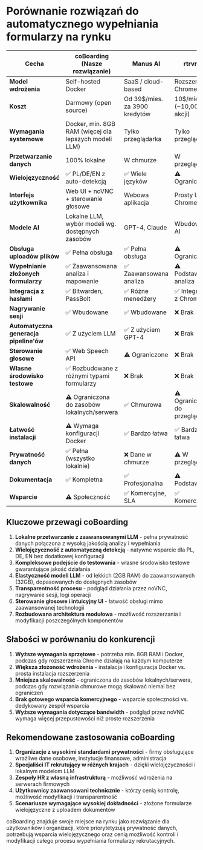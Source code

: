 # Porównanie rozwiązań do automatycznego wypełniania formularzy na rynku

| Cecha | coBoarding (Nasze rozwiązanie) | Manus AI | rtrvr.ai | Magical |
|-------|-------------------------------------|----------|----------|---------|
| **Model wdrożenia** | Self-hosted Docker | SaaS / cloud-based | Rozszerzenie Chrome | Rozszerzenie Chrome |
| **Koszt** | Darmowy (open source) | Od 39$/mies. za 3900 kredytów | 10$/mies. (~10,000 akcji) | Od 10$/mies. |
| **Wymagania systemowe** | Docker, min. 8GB RAM (więcej dla lepszych modeli LLM) | Tylko przeglądarka | Tylko przeglądarka | Tylko przeglądarka |
| **Przetwarzanie danych** | 100% lokalne | W chmurze | W przeglądarce | W przeglądarce |
| **Wielojęzyczność** | ✅ PL/DE/EN z auto-detekcją | ✅ Wiele języków | ⚠️ Ograniczone | ⚠️ Ograniczone |
| **Interfejs użytkownika** | Web UI + noVNC + sterowanie głosowe | Webowa aplikacja | Prosty UI w Chrome | Intuicyjny UI w Chrome |
| **Modele AI** | Lokalne LLM, wybór modeli wg. dostępnych zasobów | GPT-4, Claude | Wbudowane AI | Wbudowane AI (API) |
| **Obsługa uploadów plików** | ✅ Pełna obsługa | ✅ Pełna obsługa | ⚠️ Ograniczona | ⚠️ Ograniczona |
| **Wypełnianie złożonych formularzy** | ✅ Zaawansowana analiza i mapowanie | ✅ Zaawansowana analiza | ⚠️ Podstawowa analiza | ⚠️ Podstawowa analiza |
| **Integracja z hasłami** | ✅ Bitwarden, PassBolt | ✅ Różne menedżery | ✅ Integracja z Chrome | ✅ Integracja z Chrome |
| **Nagrywanie sesji** | ✅ Wbudowane | ✅ Wbudowane | ❌ Brak | ❌ Brak |
| **Automatyczna generacja pipeline'ów** | ✅ Z użyciem LLM | ✅ Z użyciem GPT-4 | ❌ Brak | ❌ Brak |
| **Sterowanie głosowe** | ✅ Web Speech API | ⚠️ Ograniczone | ❌ Brak | ❌ Brak |
| **Własne środowisko testowe** | ✅ Rozbudowane z różnymi typami formularzy | ❌ Brak | ❌ Brak | ❌ Brak |
| **Skalowalność** | ⚠️ Ograniczona do zasobów lokalnych/serwera | ✅ Chmurowa | ⚠️ Ograniczona do przeglądarki | ⚠️ Ograniczona do przeglądarki |
| **Łatwość instalacji** | ⚠️ Wymaga konfiguracji Docker | ✅ Bardzo łatwa | ✅ Bardzo łatwa | ✅ Bardzo łatwa |
| **Prywatność danych** | ✅ Pełna (wszystko lokalnie) | ❌ Dane w chmurze | ⚠️ W przeglądarce | ⚠️ W przeglądarce |
| **Dokumentacja** | ✅ Kompletna | ✅ Profesjonalna | ⚠️ Podstawowa | ✅ Dobra |
| **Wsparcie** | ⚠️ Społeczność | ✅ Komercyjne, SLA | ✅ Komercyjne | ✅ Komercyjne |

## Kluczowe przewagi coBoarding

1. **Lokalne przetwarzanie z zaawansowanymi LLM** - pełna prywatność danych połączona z wysoką jakością analizy i wypełniania
2. **Wielojęzyczność z automatyczną detekcją** - natywne wsparcie dla PL, DE, EN bez dodatkowej konfiguracji
3. **Kompleksowe podejście do testowania** - własne środowisko testowe gwarantujące jakość działania
4. **Elastyczność modeli LLM** - od lekkich (2GB RAM) do zaawansowanych (32GB), dopasowanych do dostępnych zasobów
5. **Transparentność procesu** - podgląd działania przez noVNC, nagrywanie sesji, logi operacji
6. **Sterowanie głosowe i intuicyjny UI** - łatwość obsługi mimo zaawansowanej technologii
7. **Rozbudowana architektura modułowa** - możliwość rozszerzania i modyfikacji poszczególnych komponentów

## Słabości w porównaniu do konkurencji

1. **Wyższe wymagania sprzętowe** - potrzeba min. 8GB RAM i Docker, podczas gdy rozszerzenia Chrome działają na każdym komputerze
2. **Większa złożoność wdrożenia** - instalacja i konfiguracja Docker vs. prosta instalacja rozszerzenia
3. **Mniejsza skalowalność** - ograniczona do zasobów lokalnych/serwera, podczas gdy rozwiązania chmurowe mogą skalować niemal bez ograniczeń
4. **Brak gotowego wsparcia komercyjnego** - wsparcie społeczności vs. dedykowany zespół wsparcia
5. **Wyższe wymagania dotyczące bandwidth** - podgląd przez noVNC wymaga więcej przepustowości niż proste rozszerzenia

## Rekomendowane zastosowania coBoarding

1. **Organizacje z wysokimi standardami prywatności** - firmy obsługujące wrażliwe dane osobowe, instytucje finansowe, administracja
2. **Specjaliści IT rekrutujący w różnych krajach** - dzięki wielojęzyczności i lokalnym modelom LLM
3. **Zespoły HR z własną infrastrukturą** - możliwość wdrożenia na serwerach firmowych
4. **Użytkownicy zaawansowani technicznie** - którzy cenią kontrolę, możliwość modyfikacji i transparentność
5. **Scenariusze wymagające wysokiej dokładności** - złożone formularze wielojęzyczne z uploadem dokumentów

coBoarding znajduje swoje miejsce na rynku jako rozwiązanie dla użytkowników i organizacji, które priorytetyzują prywatność danych, potrzebują wsparcia wielojęzycznego oraz cenią możliwość kontroli i modyfikacji całego procesu wypełniania formularzy rekrutacyjnych.
